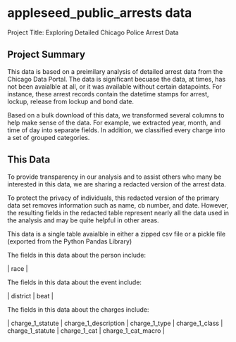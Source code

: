 # appleseed_public_arrests data

Project Title: Exploring Detailed Chicago Police Arrest Data

## Project Summary 
This data is based on a preimilary analysis of detailed arrest data from the Chicago Data Portal. The data is significant becuase the data, at times, has not been avaialble at all, or it was available without certain datapoints.
For instance, these arrest records contain the datetime stamps for arrest, lockup, release from lockup and bond date. 


Based on a bulk download of this data, we transformed several columns to help make sense of the data. 
For example, we extracted year, month, and time of day into separate fields. In addition, we classified every charge into a set of grouped categories.

## This Data
To provide transparency in our analysis and to assist others who many be interested in this data, we are sharing a redacted version of the arrest data.

To protect the privacy of individuals, this redacted version of the primary data set removes information such as name, cb number, and date.
However, the resulting fields in the redacted table represent nearly all the data used in the analysis and may be quite helpful in other areas.


This data is a single table avaialble in either a zipped csv file or a pickle file (exported from the Python Pandas Library)


The fields in this data about the person include:

| race  |


The fields in this data about the event include:

| district | beat  |


The fields in this data about the charges include:

| charge_1_statute | charge_1_description  | charge_1_type | charge_1_class  | charge_1_statute | charge_1_cat  | charge_1_cat_macro  |





